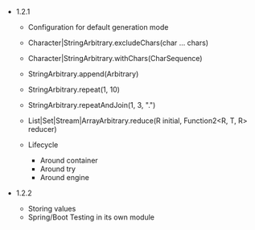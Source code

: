 - 1.2.1

  - Configuration for default generation mode

  - Character|StringArbitrary.excludeChars(char … chars)
  - Character|StringArbitrary.withChars(CharSequence)
  - StringArbitrary.append(Arbitrary<String>)
  - StringArbitrary.repeat(1, 10)
  - StringArbitrary.repeatAndJoin(1, 3, ".")
  - List|Set|Stream|ArrayArbitrary<T>.reduce(R initial, Function2<R, T, R> reducer)

  - Lifecycle
    - Around container
    - Around try
    - Around engine
  
- 1.2.2

  - Storing values
  - Spring/Boot Testing in its own module
 

